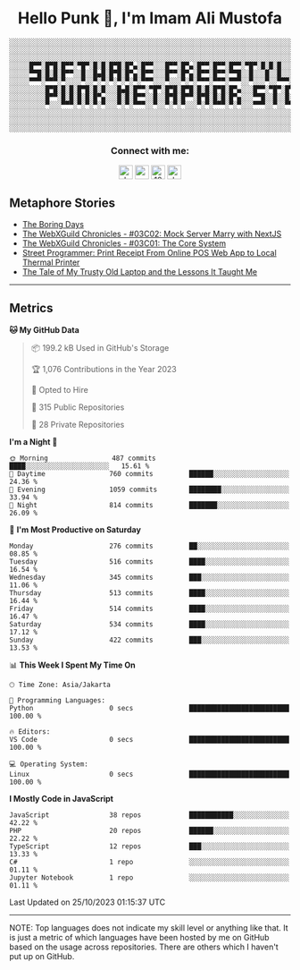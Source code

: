 <h1 align="center">Hello Punk 👋, I'm Imam Ali Mustofa</h1>

```shell
░░░░░░░░░░░░░░░░░░░░░░░░░░░░░░░░░░░░░░░░░░░░░░░░░░░░░░░░░░░░░░░░░░░░░░░░░░░░░░░░░░░░░░░░░░░░░░░░░░░░░░░░░░░░░░░░░░
░░░░░░░░░░░░░░░░░░░░░░░░░░░░░░░░░░░░░░░░░░░░░░░░░░░░░░░░░░░░░░░░░░░░░░░░░░░░░░░░░░░░░░░░░░░░░░░░░░░░░░░░░░░░░░░░░░
░░░░░░░░░░░░░░░░░░░░░░░░░░░░░░░░░░░░░░░░░░░░░░░░░░░░░░░░░░░░░░░░░░░░░░░░░░░░░░░░░░░░░░░░░░░░░░░░░░░░░░░░░░░░░░░░░░
░░░░░█▀▀░█▀█░█▀▀░▀█▀░█░█░█▀█░█▀▄░█▀▀░░░█▀▀░█▀▄░█▀▀░█▀▀░█▀▀░▀█▀░█░█░█░░░█▀▀░░░█▀▀░█▀█░█▀▀░▀█▀░█▀█░█▀▀░█▀▀░█▀▄░░░░░░
░░░░░▀▀█░█░█░█▀▀░░█░░█▄█░█▀█░█▀▄░█▀▀░░░█▀▀░█▀▄░█▀▀░█▀▀░▀▀█░░█░░░█░░█░░░█▀▀░░░█▀▀░█░█░█░█░░█░░█░█░█▀▀░█▀▀░█▀▄░░░░░░
░░░░░▀▀▀░▀▀▀░▀░░░░▀░░▀░▀░▀░▀░▀░▀░▀▀▀░░░▀░░░▀░▀░▀▀▀░▀▀▀░▀▀▀░░▀░░░▀░░▀▀▀░▀▀▀░░░▀▀▀░▀░▀░▀▀▀░▀▀▀░▀░▀░▀▀▀░▀▀▀░▀░▀░░░░░░
░░░░░░░░░█▀█░█░█░█▀█░█░█░░░█▄█░█▀▀░▀█▀░█▀█░█▀█░█░█░█▀█░█▀▄░░░█▀▀░▀█▀░█▀█░█▀▄░█░█░▀█▀░█▀▀░█░░░█░░░█▀▀░█▀▄░░░░░░░░░░
░░░░░░░░░█▀▀░█░█░█░█░█▀▄░░░█░█░█▀▀░░█░░█▀█░█▀▀░█▀█░█░█░█▀▄░░░▀▀█░░█░░█░█░█▀▄░░█░░░█░░█▀▀░█░░░█░░░█▀▀░█▀▄░░░░░░░░░░
░░░░░░░░░▀░░░▀▀▀░▀░▀░▀░▀░░░▀░▀░▀▀▀░░▀░░▀░▀░▀░░░▀░▀░▀▀▀░▀░▀░░░▀▀▀░░▀░░▀▀▀░▀░▀░░▀░░░▀░░▀▀▀░▀▀▀░▀▀▀░▀▀▀░▀░▀░░░░░░░░░░
░░░░░░░░░░░░░░░░░░░░░░░░░░░░░░░░░░░░░░░░░░░░░░░░░░░░░░░░░░░░░░░░░░░░░░░░░░░░░░░░░░░░░░░░░░░░░░░░░░░░░░░░░░░░░░░░░░
░░░░░░░░░░░░░░░░░░░░░░░░░░░░░░░░░░░░░░░░░░░░░░░░░░░░░░░░░░░░░░░░░░░░░░░░░░░░░░░░░░░░░░░░░░░░░░░░░░░░░░░░░░░░░░░░░░
░░░░░░░░░░░░░░░░░░░░░░░░░░░░░░░░░░░░░░░░░░░░░░░░░░░░░░░░░░░░░░░░░░░░░░░░░░░░░░░░░░░░░░░░░░░░░░░░░░░░░░░░░░░░░░░░░░
```

<p>
  <h3 align="center">Connect with me:</h3>
  <p align="center">
  <a href="https://dev.to/darkterminal" target="blank"><img align="center" src="https://res.cloudinary.com/practicaldev/image/fetch/s--R9qwOwpC--/c_limit%2Cf_auto%2Cfl_progressive%2Cq_auto%2Cw_880/https://thepracticaldev.s3.amazonaws.com/i/78hs31fax49uwy6kbxyw.png" alt="darkterminal" height="25" width="25" /></a>
  <a href="https://twitter.com/panggilmeiam" target="blank"><img align="center" src="https://raw.githubusercontent.com/rahuldkjain/github-profile-readme-generator/master/src/images/icons/Social/twitter.svg" alt="panggilmeiam" height="25" width="25" /></a>
  <a href="https://stackoverflow.com/users/12439522" target="blank"><img align="center" src="https://raw.githubusercontent.com/rahuldkjain/github-profile-readme-generator/master/src/images/icons/Social/stack-overflow.svg" alt="12439522" height="25" width="25" /></a>
  <a href="https://discordapp.com/users/darkterminal#3172" target="blank"><img align="center" src="https://discord.com/assets/3437c10597c1526c3dbd98c737c2bcae.svg" alt="darkterminal" height="25" width="25" /></a>
  </p>
</p>

## Metaphore Stories
<!-- BLOG-POST-LIST:START -->
- [The Boring Days](https://dev.to/darkterminal/the-boring-days-3130)
- [The WebXGuild Chronicles - #03C02: Mock Server Marry with NextJS](https://dev.to/webxdao/the-webxguild-chronicles-03c02-mock-server-marry-with-nextjs-2jj7)
- [The WebXGuild Chronicles - #03C01: The Core System](https://dev.to/webxdao/the-webxguild-chronicles-03c01-the-core-system-4hgp)
- [Street Programmer: Print Receipt From Online POS Web App to Local Thermal Printer](https://dev.to/streetcommunityprogrammer/street-programmer-print-receipt-from-online-pos-web-app-to-local-printer-1hnl)
- [The Tale of My Trusty Old Laptop and the Lessons It Taught Me](https://dev.to/darkterminal/the-tale-of-my-trusty-old-laptop-and-the-lessons-it-taught-me-26dh)
<!-- BLOG-POST-LIST:END -->

---
## Metrics

<!--START_SECTION:waka-->
**🐱 My GitHub Data** 

> 📦 199.2 kB Used in GitHub's Storage 
 > 
> 🏆 1,076 Contributions in the Year 2023
 > 
> 💼 Opted to Hire
 > 
> 📜 315 Public Repositories 
 > 
> 🔑 28 Private Repositories 
 > 
**I'm a Night 🦉** 

```text
🌞 Morning                487 commits         ████░░░░░░░░░░░░░░░░░░░░░   15.61 % 
🌆 Daytime                760 commits         ██████░░░░░░░░░░░░░░░░░░░   24.36 % 
🌃 Evening                1059 commits        ████████░░░░░░░░░░░░░░░░░   33.94 % 
🌙 Night                  814 commits         ███████░░░░░░░░░░░░░░░░░░   26.09 % 
```
📅 **I'm Most Productive on Saturday** 

```text
Monday                   276 commits         ██░░░░░░░░░░░░░░░░░░░░░░░   08.85 % 
Tuesday                  516 commits         ████░░░░░░░░░░░░░░░░░░░░░   16.54 % 
Wednesday                345 commits         ███░░░░░░░░░░░░░░░░░░░░░░   11.06 % 
Thursday                 513 commits         ████░░░░░░░░░░░░░░░░░░░░░   16.44 % 
Friday                   514 commits         ████░░░░░░░░░░░░░░░░░░░░░   16.47 % 
Saturday                 534 commits         ████░░░░░░░░░░░░░░░░░░░░░   17.12 % 
Sunday                   422 commits         ███░░░░░░░░░░░░░░░░░░░░░░   13.53 % 
```


📊 **This Week I Spent My Time On** 

```text
🕑︎ Time Zone: Asia/Jakarta

💬 Programming Languages: 
Python                   0 secs              █████████████████████████   100.00 % 

🔥 Editors: 
VS Code                  0 secs              █████████████████████████   100.00 % 

💻 Operating System: 
Linux                    0 secs              █████████████████████████   100.00 % 
```

**I Mostly Code in JavaScript** 

```text
JavaScript               38 repos            ███████████░░░░░░░░░░░░░░   42.22 % 
PHP                      20 repos            ██████░░░░░░░░░░░░░░░░░░░   22.22 % 
TypeScript               12 repos            ███░░░░░░░░░░░░░░░░░░░░░░   13.33 % 
C#                       1 repo              ░░░░░░░░░░░░░░░░░░░░░░░░░   01.11 % 
Jupyter Notebook         1 repo              ░░░░░░░░░░░░░░░░░░░░░░░░░   01.11 % 
```




 Last Updated on 25/10/2023 01:15:37 UTC
<!--END_SECTION:waka-->

---
NOTE: Top languages does not indicate my skill level or anything like that. It is just a metric of which languages have been hosted by me on GitHub based on the usage across repositories. There are others which I haven't put up on GitHub.
